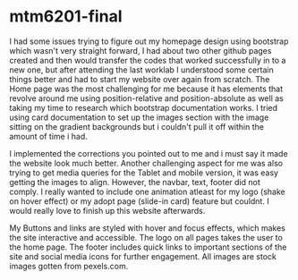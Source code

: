 # mtm6201-final
I had some issues trying to figure out my homepage design using bootstrap which wasn't very straight forward, I had about two other github pages created and then would transfer the codes that worked successfully in to a new one, but after attending the last worklab I understood some certain things better and had to start my website over again from scratch.
The Home page was the most challenging for me because it has elements that revolve around me using position-relative and position-absolute as well as taking my time to research which bootstrap documentation works. I tried using card documentation to set up the images section with the image sitting on the gradient backgrounds but i couldn't pull it off within the amount of time i had. 

I implemented the corrections you pointed out to me and i must say it made the website look much better. Another challenging aspect for me was also trying to get media queries for the Tablet and mobile version, it was easy getting the images to align. However, the navbar, text, footer did not comply.
I really wanted to include one animation atleast for my logo (shake on hover effect) or my adopt page (slide-in card) feature but couldnt. I would really love to finish up this website afterwards.

My Buttons and links are styled with hover and focus effects, which makes the site interactive and accessible.
The logo on all pages takes the user to the home page.
The footer includes quick links to important sections of the site and social media icons for further engagement.
All images are stock images gotten from pexels.com.
